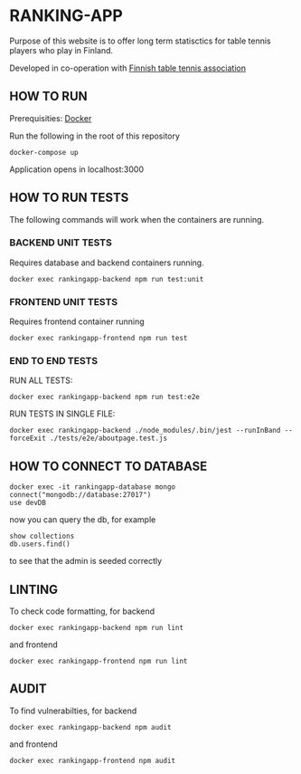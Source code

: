# RANKING-APP

Purpose of this website is to offer long term statisctics
for table tennis players who play in Finland.

Developed in co-operation with [Finnish table tennis association](http://www.sptl.fi/sptl_uudet/)



## HOW TO RUN

Prerequisities: [Docker](https://docs.docker.com/get-docker/)

Run the following in the root of this repository

```
docker-compose up
```

Application opens in localhost:3000


## HOW TO RUN TESTS

The following commands will work when the containers are running.

### BACKEND UNIT TESTS

Requires database and backend containers running. 

```
docker exec rankingapp-backend npm run test:unit
```

### FRONTEND UNIT TESTS

Requires frontend container running

```
docker exec rankingapp-frontend npm run test
```


### END TO END TESTS

RUN ALL TESTS:

```
docker exec rankingapp-backend npm run test:e2e
```

RUN TESTS IN SINGLE FILE:

```
docker exec rankingapp-backend ./node_modules/.bin/jest --runInBand --forceExit ./tests/e2e/aboutpage.test.js
```


## HOW TO CONNECT TO DATABASE


````
docker exec -it rankingapp-database mongo
connect("mongodb://database:27017")
use devDB
````

now you can query the db, for example

```
show collections
db.users.find()
```

to see that the admin is seeded correctly

## LINTING

To check code formatting, for backend
````
docker exec rankingapp-backend npm run lint
````
and frontend
````
docker exec rankingapp-frontend npm run lint
````


## AUDIT

To find vulnerabilties, for backend
````
docker exec rankingapp-backend npm audit
````
and frontend
````
docker exec rankingapp-frontend npm audit
````